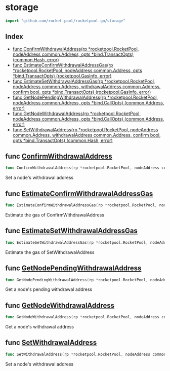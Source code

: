 # storage

```go
import "github.com/rocket-pool/rocketpool-go/storage"
```

## Index

- [func ConfirmWithdrawalAddress(rp *rocketpool.RocketPool, nodeAddress common.Address, opts *bind.TransactOpts) (common.Hash, error)](#func-confirmwithdrawaladdress)
- [func EstimateConfirmWithdrawalAddressGas(rp *rocketpool.RocketPool, nodeAddress common.Address, opts *bind.TransactOpts) (rocketpool.GasInfo, error)](#func-estimateconfirmwithdrawaladdressgas)
- [func EstimateSetWithdrawalAddressGas(rp *rocketpool.RocketPool, nodeAddress common.Address, withdrawalAddress common.Address, confirm bool, opts *bind.TransactOpts) (rocketpool.GasInfo, error)](#func-estimatesetwithdrawaladdressgas)
- [func GetNodePendingWithdrawalAddress(rp *rocketpool.RocketPool, nodeAddress common.Address, opts *bind.CallOpts) (common.Address, error)](#func-getnodependingwithdrawaladdress)
- [func GetNodeWithdrawalAddress(rp *rocketpool.RocketPool, nodeAddress common.Address, opts *bind.CallOpts) (common.Address, error)](#func-getnodewithdrawaladdress)
- [func SetWithdrawalAddress(rp *rocketpool.RocketPool, nodeAddress common.Address, withdrawalAddress common.Address, confirm bool, opts *bind.TransactOpts) (common.Hash, error)](#func-setwithdrawaladdress)

## func [ConfirmWithdrawalAddress](https://github.com/rocket-pool/rocketpool-go/blob/release/storage/rocket-storage.go#L54)

```go
func ConfirmWithdrawalAddress(rp *rocketpool.RocketPool, nodeAddress common.Address, opts *bind.TransactOpts) (common.Hash, error)
```

Set a node's withdrawal address

## func [EstimateConfirmWithdrawalAddressGas](https://github.com/rocket-pool/rocketpool-go/blob/release/storage/rocket-storage.go#L48)

```go
func EstimateConfirmWithdrawalAddressGas(rp *rocketpool.RocketPool, nodeAddress common.Address, opts *bind.TransactOpts) (rocketpool.GasInfo, error)
```

Estimate the gas of ConfirmWithdrawalAddress

## func [EstimateSetWithdrawalAddressGas](https://github.com/rocket-pool/rocketpool-go/blob/release/storage/rocket-storage.go#L32)

```go
func EstimateSetWithdrawalAddressGas(rp *rocketpool.RocketPool, nodeAddress common.Address, withdrawalAddress common.Address, confirm bool, opts *bind.TransactOpts) (rocketpool.GasInfo, error)
```

Estimate the gas of SetWithdrawalAddress

## func [GetNodePendingWithdrawalAddress](https://github.com/rocket-pool/rocketpool-go/blob/release/storage/rocket-storage.go#L22)

```go
func GetNodePendingWithdrawalAddress(rp *rocketpool.RocketPool, nodeAddress common.Address, opts *bind.CallOpts) (common.Address, error)
```

Get a node's pending withdrawal address

## func [GetNodeWithdrawalAddress](https://github.com/rocket-pool/rocketpool-go/blob/release/storage/rocket-storage.go#L12)

```go
func GetNodeWithdrawalAddress(rp *rocketpool.RocketPool, nodeAddress common.Address, opts *bind.CallOpts) (common.Address, error)
```

Get a node's withdrawal address

## func [SetWithdrawalAddress](https://github.com/rocket-pool/rocketpool-go/blob/release/storage/rocket-storage.go#L38)

```go
func SetWithdrawalAddress(rp *rocketpool.RocketPool, nodeAddress common.Address, withdrawalAddress common.Address, confirm bool, opts *bind.TransactOpts) (common.Hash, error)
```

Set a node's withdrawal address
